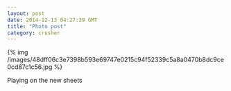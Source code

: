 ```yaml
---
layout: post
date: 2014-12-13 04:27:39 GMT
title: "Photo post"
category: crusher
---
```

{% img /images/48dff06c3e7398b593e69747e0215c94f52339c5a8a0470b8dc9ce0cd87c1c56.jpg %}

Playing on the new sheets
